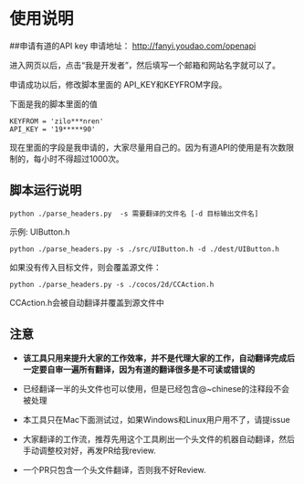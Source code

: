 # 使用说明

##申请有道的API key
申请地址： http://fanyi.youdao.com/openapi

进入网页以后，点击“我是开发者”，然后填写一个邮箱和网站名字就可以了。

申请成功以后，修改脚本里面的
API_KEY和KEYFROM字段。

下面是我的脚本里面的值

```
KEYFROM = 'zilo***nren'
API_KEY = '19*****90'
```

现在里面的字段是我申请的，大家尽量用自己的。因为有道API的使用是有次数限制的，每小时不得超过1000次。

## 脚本运行说明

```
python ./parse_headers.py  -s 需要翻译的文件名 [-d 目标输出文件名]
```

示例: UIButton.h

```
python ./parse_headers.py -s ./src/UIButton.h -d ./dest/UIButton.h
```

如果没有传入目标文件，则会覆盖源文件：

```
python ./parse_headers.py -s ./cocos/2d/CCAction.h
```

CCAction.h会被自动翻译并覆盖到源文件中

## 注意

- **该工具只用来提升大家的工作效率，并不是代理大家的工作，自动翻译完成后一定要自审一遍所有翻译，因为有道的翻译很多是不可读或错误的**

- 已经翻译一半的头文件也可以使用，但是已经包含@~chinese的注释段不会被处理

- 本工具只在Mac下面测试过，如果Windows和Linux用户用不了，请提issue

- 大家翻译的工作流，推荐先用这个工具刷出一个头文件的机器自动翻译，然后手动调整校对好，再发PR给我review.

- 一个PR只包含一个头文件翻译，否则我不好Review.

